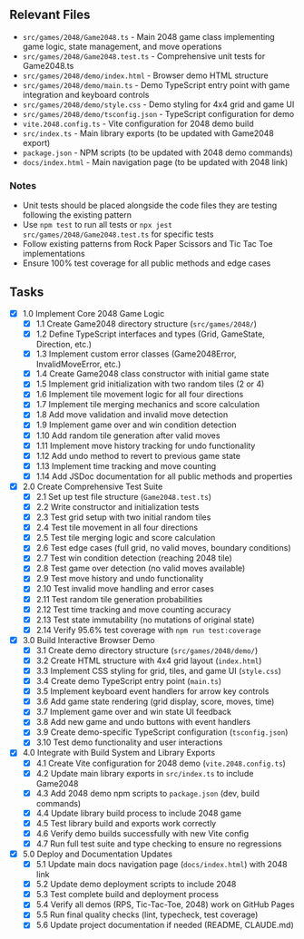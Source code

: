 ## Relevant Files

- `src/games/2048/Game2048.ts` - Main 2048 game class implementing game logic, state management, and move operations
- `src/games/2048/Game2048.test.ts` - Comprehensive unit tests for Game2048.ts
- `src/games/2048/demo/index.html` - Browser demo HTML structure
- `src/games/2048/demo/main.ts` - Demo TypeScript entry point with game integration and keyboard controls
- `src/games/2048/demo/style.css` - Demo styling for 4x4 grid and game UI
- `src/games/2048/demo/tsconfig.json` - TypeScript configuration for demo
- `vite.2048.config.ts` - Vite configuration for 2048 demo build
- `src/index.ts` - Main library exports (to be updated with Game2048 export)
- `package.json` - NPM scripts (to be updated with 2048 demo commands)
- `docs/index.html` - Main navigation page (to be updated with 2048 link)

### Notes

- Unit tests should be placed alongside the code files they are testing following the existing pattern
- Use `npm test` to run all tests or `npx jest src/games/2048/Game2048.test.ts` for specific tests
- Follow existing patterns from Rock Paper Scissors and Tic Tac Toe implementations
- Ensure 100% test coverage for all public methods and edge cases

## Tasks

- [x] 1.0 Implement Core 2048 Game Logic
  - [x] 1.1 Create Game2048 directory structure (`src/games/2048/`)
  - [x] 1.2 Define TypeScript interfaces and types (Grid, GameState, Direction, etc.)
  - [x] 1.3 Implement custom error classes (Game2048Error, InvalidMoveError, etc.)
  - [x] 1.4 Create Game2048 class constructor with initial game state
  - [x] 1.5 Implement grid initialization with two random tiles (2 or 4)
  - [x] 1.6 Implement tile movement logic for all four directions
  - [x] 1.7 Implement tile merging mechanics and score calculation
  - [x] 1.8 Add move validation and invalid move detection
  - [x] 1.9 Implement game over and win condition detection
  - [x] 1.10 Add random tile generation after valid moves
  - [x] 1.11 Implement move history tracking for undo functionality
  - [x] 1.12 Add undo method to revert to previous game state
  - [x] 1.13 Implement time tracking and move counting
  - [x] 1.14 Add JSDoc documentation for all public methods and properties

- [x] 2.0 Create Comprehensive Test Suite
  - [x] 2.1 Set up test file structure (`Game2048.test.ts`)
  - [x] 2.2 Write constructor and initialization tests
  - [x] 2.3 Test grid setup with two initial random tiles
  - [x] 2.4 Test tile movement in all four directions
  - [x] 2.5 Test tile merging logic and score calculation
  - [x] 2.6 Test edge cases (full grid, no valid moves, boundary conditions)
  - [x] 2.7 Test win condition detection (reaching 2048 tile)
  - [x] 2.8 Test game over detection (no valid moves available)
  - [x] 2.9 Test move history and undo functionality
  - [x] 2.10 Test invalid move handling and error cases
  - [x] 2.11 Test random tile generation probabilities
  - [x] 2.12 Test time tracking and move counting accuracy
  - [x] 2.13 Test state immutability (no mutations of original state)
  - [x] 2.14 Verify 95.6% test coverage with `npm run test:coverage`

- [x] 3.0 Build Interactive Browser Demo
  - [x] 3.1 Create demo directory structure (`src/games/2048/demo/`)
  - [x] 3.2 Create HTML structure with 4x4 grid layout (`index.html`)
  - [x] 3.3 Implement CSS styling for grid, tiles, and game UI (`style.css`)
  - [x] 3.4 Create demo TypeScript entry point (`main.ts`)
  - [x] 3.5 Implement keyboard event handlers for arrow key controls
  - [x] 3.6 Add game state rendering (grid display, score, moves, time)
  - [x] 3.7 Implement game over and win state UI feedback
  - [x] 3.8 Add new game and undo buttons with event handlers
  - [x] 3.9 Create demo-specific TypeScript configuration (`tsconfig.json`)
  - [x] 3.10 Test demo functionality and user interactions

- [x] 4.0 Integrate with Build System and Library Exports
  - [x] 4.1 Create Vite configuration for 2048 demo (`vite.2048.config.ts`)
  - [x] 4.2 Update main library exports in `src/index.ts` to include Game2048
  - [x] 4.3 Add 2048 demo npm scripts to `package.json` (dev, build commands)
  - [x] 4.4 Update library build process to include 2048 game
  - [x] 4.5 Test library build and exports work correctly
  - [x] 4.6 Verify demo builds successfully with new Vite config
  - [x] 4.7 Run full test suite and type checking to ensure no regressions

- [x] 5.0 Deploy and Documentation Updates
  - [x] 5.1 Update main docs navigation page (`docs/index.html`) with 2048 link
  - [x] 5.2 Update demo deployment scripts to include 2048
  - [x] 5.3 Test complete build and deployment process
  - [x] 5.4 Verify all demos (RPS, Tic-Tac-Toe, 2048) work on GitHub Pages
  - [x] 5.5 Run final quality checks (lint, typecheck, test coverage)
  - [x] 5.6 Update project documentation if needed (README, CLAUDE.md)